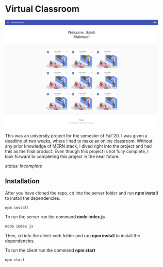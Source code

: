 # Virtual Classroom

![Home page](/public/Home.png)

This was an university project for the semester of Fall'20. I was given a deadline of two weeks, where I had to make an online classroom. Without any prior knowledge of MERN stack, I dived right into the project and had this as the final product. Even though this project is not fully complete, I look forward to completing this project in the near future.

_status: Incomplete_

## Installation

After you have cloned the repo, cd into the server folder and run **npm install** to install the dependencies.

```bash
npm install
```

To run the server run the command **node index.js**

```bash
node index.js
```

Then, cd into the client-web folder and run **npm install** to install the dependencies.

To run the client run the command **npm start**

```bash
npm start
```

